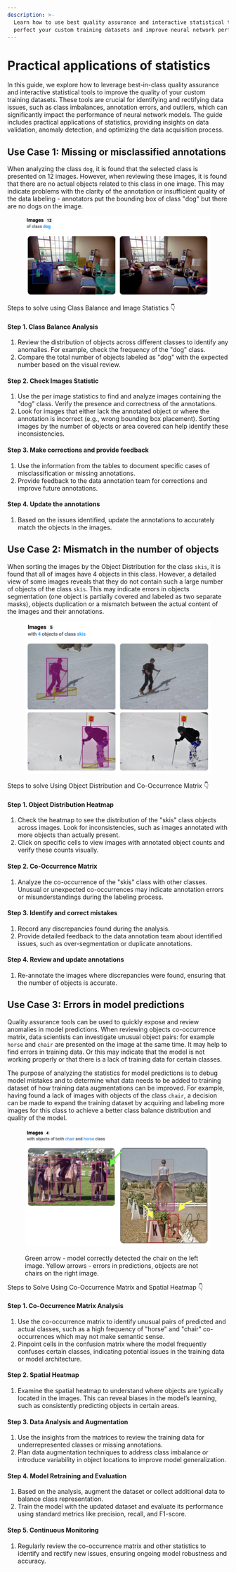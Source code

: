 ```yaml
---
description: >-
  Learn how to use best quality assurance and interactive statistical tools to
  perfect your custom training datasets and improve neural network performance.
---
```


# Practical applications of statistics

In this guide, we explore how to leverage best-in-class quality assurance and interactive statistical tools to improve the quality of your custom training datasets. These tools are crucial for identifying and rectifying data issues, such as class imbalances, annotation errors, and outliers, which can significantly impact the performance of neural network models. The guide includes practical applications of statistics, providing insights on data validation, anomaly detection, and optimizing the data acquisition process.

## Use Case 1: Missing or misclassified annotations

When analyzing the class `dog`, it is found that the selected class is presented on 12 images. However, when reviewing these images, it is found that there are no actual objects related to this class in one image. This may indicate problems with the clarity of the annotation or insufficient quality of the data labeling - annotators put the bounding box of class "dog" but there are no dogs on the image.

<figure><img src="../../../.gitbook/assets/objects-absence-frame.png" alt=""><figcaption></figcaption></figure>

Steps to solve using Class Balance and Image Statistics 👇

#### **Step 1. Class Balance Analysis**

1. Review the distribution of objects across different classes to identify any anomalies. For example, check the frequency of the "dog" class.
2. Compare the total number of objects labeled as "dog" with the expected number based on the visual review.

#### **Step 2. Check Images Statistic**

1. Use the per image statistics to find and analyze images containing the "dog" class. Verify the presence and correctness of the annotations.
2. Look for images that either lack the annotated object or where the annotation is incorrect (e.g., wrong bounding box placement). Sorting images by the number of objects or area covered can help identify these inconsistencies.

#### **Step 3.** Make corrections and provide feedback

1. Use the information from the tables to document specific cases of misclassification or missing annotations.
2. Provide feedback to the data annotation team for corrections and improve future annotations.

#### Step 4. Update the annotations

1. Based on the issues identified, update the annotations to accurately match the objects in the images.

## Use Case 2: Mismatch in the number of objects

When sorting the images by the Object Distribution for the class `skis`, it is found that all of images have 4 objects in this class. However, a detailed view of some images reveals that they do not contain such a large number of objects of the class `skis`. This may indicate errors in objects segmentation (one object is partially covered and labeled as two separate masks), objects duplication or a mismatch between the actual content of the images and their annotations.

<figure><img src="../../../.gitbook/assets/mismatch-frame.png" alt=""><figcaption></figcaption></figure>

Steps to solve Using Object Distribution and Co-Occurrence Matrix 👇

#### **Step 1. Object Distribution Heatmap**

1. Check the heatmap to see the distribution of the "skis" class objects across images. Look for inconsistencies, such as images annotated with more objects than actually present.
2. Click on specific cells to view images with annotated object counts and verify these counts visually.

#### **Step 2. Co-Occurrence Matrix**

1. Analyze the co-occurrence of the "skis" class with other classes. Unusual or unexpected co-occurrences may indicate annotation errors or misunderstandings during the labeling process.

#### **Step 3. Identify and correct mistakes**

1. Record any discrepancies found during the analysis.
2. Provide detailed feedback to the data annotation team about identified issues, such as over-segmentation or duplicate annotations.

#### **Step 4. Review and update annotations**

1. Re-annotate the images where discrepancies were found, ensuring that the number of objects is accurate.

## Use Case 3: Errors in model predictions

Quality assurance tools can be used to quickly expose and review anomalies in model predictions. When reviewing objects co-occurrence matrix, data scientists can investigate unusual object pairs: for example `horse` and `chair` are presented on the image at the same time. It may help to find errors in training data. Or this may indicate that the model is not working properly or that there is a lack of training data for certain classes.

The purpose of analyzing the statistics for model predictions is to debug model mistakes and to determine what data needs to be added to training dataset of how training data augmentations can be improved. For example, having found a lack of images with objects of the class `chair`, a decision can be made to expand the training dataset by acquiring and labeling more images for this class to achieve a better class balance distribution and quality of the model.

<figure><img src="../../../.gitbook/assets/model-predictions-errors-frame.jpg" alt=""><figcaption><p>Green arrow - model correctly detected the chair on the left image. Yellow arrows - errors in predictions, objects are not chairs on the right image.</p></figcaption></figure>

Steps to Solve Using Co-Occurrence Matrix and Spatial Heatmap 👇

#### **Step 1. Co-Occurrence Matrix Analysis**

1. Use the co-occurrence matrix to identify unusual pairs of predicted and actual classes, such as a high frequency of "horse" and "chair" co-occurrences which may not make semantic sense.
2. Pinpoint cells in the confusion matrix where the model frequently confuses certain classes, indicating potential issues in the training data or model architecture.

#### **Step 2. Spatial Heatmap**

1. Examine the spatial heatmap to understand where objects are typically located in the images. This can reveal biases in the model’s learning, such as consistently predicting objects in certain areas.

#### **Step 3. Data Analysis and Augmentation**

1. &#x20;Use the insights from the matrices to review the training data for underrepresented classes or missing annotations.
2. Plan data augmentation techniques to address class imbalance or introduce variability in object locations to improve model generalization.

#### **Step 4. Model Retraining and Evaluation**

1. Based on the analysis, augment the dataset or collect additional data to balance class representation.
2. Train the model with the updated dataset and evaluate its performance using standard metrics like precision, recall, and F1-score.

#### **Step 5. Continuous Monitoring**

1. Regularly review the co-occurrence matrix and other statistics to identify and rectify new issues, ensuring ongoing model robustness and accuracy.
